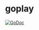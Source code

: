 # goplay

[![GoDoc](https://img.shields.io/badge/godoc-reference-blue.svg?style=flat-square)](https://godoc.org/github.com/yanzay/goplay)
